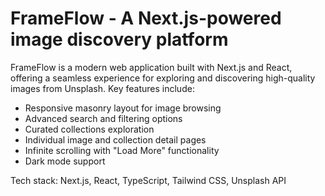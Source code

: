 # FrameFlow - A Next.js-powered image discovery platform

FrameFlow is a modern web application built with Next.js and React, offering a seamless experience for exploring and discovering high-quality images from Unsplash. Key features include:

-   Responsive masonry layout for image browsing
-   Advanced search and filtering options
-   Curated collections exploration
-   Individual image and collection detail pages
-   Infinite scrolling with "Load More" functionality
-   Dark mode support

Tech stack: Next.js, React, TypeScript, Tailwind CSS, Unsplash API

